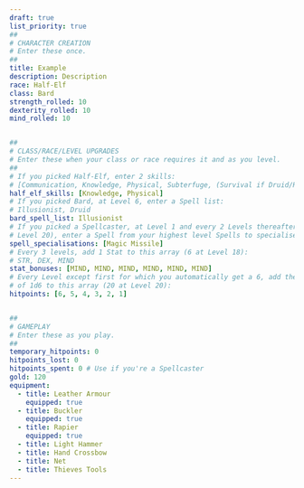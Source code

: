 ```yaml
---
draft: true
list_priority: true
##
# CHARACTER CREATION
# Enter these once.
##
title: Example
description: Description
race: Half-Elf
class: Bard
strength_rolled: 10
dexterity_rolled: 10
mind_rolled: 10


##
# CLASS/RACE/LEVEL UPGRADES
# Enter these when your class or race requires it and as you level.
##
# If you picked Half-Elf, enter 2 skills:
# [Communication, Knowledge, Physical, Subterfuge, (Survival if Druid/Ranger)]
half_elf_skills: [Knowledge, Physical]
# If you picked Bard, at Level 6, enter a Spell list:
# Illusionist, Druid
bard_spell_list: Illusionist
# If you picked a Spellcaster, at Level 1 and every 2 Levels thereafter (9 at
# Level 20), enter a Spell from your highest level Spells to specialise in:
spell_specialisations: [Magic Missile]
# Every 3 levels, add 1 Stat to this array (6 at Level 18):
# STR, DEX, MIND
stat_bonuses: [MIND, MIND, MIND, MIND, MIND, MIND]
# Every Level except first for which you automatically get a 6, add the result
# of 1d6 to this array (20 at Level 20):
hitpoints: [6, 5, 4, 3, 2, 1]


##
# GAMEPLAY
# Enter these as you play.
##
temporary_hitpoints: 0
hitpoints_lost: 0
hitpoints_spent: 0 # Use if you're a Spellcaster
gold: 120
equipment:
  - title: Leather Armour
    equipped: true
  - title: Buckler
    equipped: true
  - title: Rapier
    equipped: true
  - title: Light Hammer
  - title: Hand Crossbow
  - title: Net
  - title: Thieves Tools
---
```

